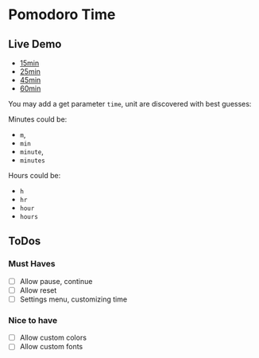 # Pomodoro Time

## Live Demo

- [15min](https://k0pernikus.github.io/pomodoro/?time=15min)
- [25min](https://k0pernikus.github.io/pomodoro/?time=25min)
- [45min](https://k0pernikus.github.io/pomodoro/?time=45min)
- [60min](https://k0pernikus.github.io/pomodoro/?time=60min)

You may add a get parameter `time`, unit are discovered with best guesses:

Minutes could be:
- `m`,
- `min`
- `minute`,
- `minutes`

Hours could be:
- `h` 
- `hr`
- `hour`
- `hours`

## ToDos

### Must Haves

- [ ] Allow pause, continue
- [ ] Allow reset
- [ ] Settings menu, customizing time

### Nice to have

- [ ] Allow custom colors
- [ ] Allow custom fonts